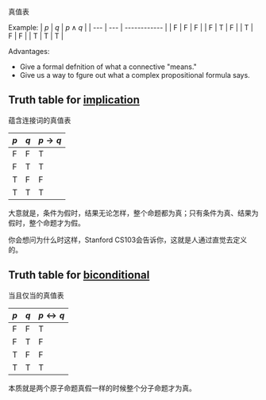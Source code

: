 真值表

Example:
| $p$ | $q$ | $p \wedge q$ | 
| --- | --- | ------------ |
| F   | F   | F            |
| F   | T   | F            |
| T   | F   | F            |
| T   | T   | T            |

Advantages:
- Give a formal defnition of what a connective "means."
- Give us a way to fgure out what a complex propositional formula says.

## Truth table for [implication](../../../../../../Resources/0.%20Philosophy/Implication.pdf)
蕴含连接词的真值表

| $p$ | $q$ | $p \to q$ |
|---|---|-------|
| F | F |   T   |
| F | T |   T   |
| T | F |   F   |
| T | T |   T   |

大意就是，条件为假时，结果无论怎样，整个命题都为真；只有条件为真、结果为假时，整个命题才为假。

你会想问为什么时这样，Stanford CS103会告诉你，这就是人通过直觉去定义的。

## Truth table for [biconditional](Logical%20connective/Biconditional.md)
当且仅当的真值表

| $p$ | $q$ | $p \leftrightarrow q$ |
|---|---|-------|
| F | F |   T   |
| F | T |   F   |
| T | F |   F   |
| T | T |   T   |

本质就是两个原子命题真假一样的时候整个分子命题才为真。